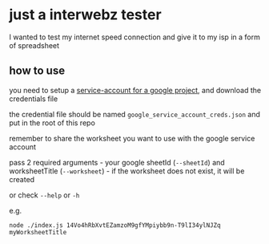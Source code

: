 # just a interwebz tester

I wanted to test my internet speed connection and give it to my isp in a form of spreadsheet

## how to use

you need to setup a [service-account for a google project](https://theoephraim.github.io/node-google-spreadsheet/#/getting-started/authentication?id=service-account), and download the credentials file

the credential file should be named `google_service_account_creds.json` and put in the root of this repo

remember to share the worksheet you want to use with the google service account

pass 2 required arguments - your google sheetId (`--sheetId`) and worksheetTitle (`--worksheet`) - if the worksheet does not exist, it will be created

or check `--help` or `-h`

e.g.
```
node ./index.js 14Vo4hRbXvtEZamzoM9gfYMpiybb9n-T9lI34ylNJZq myWorksheetTitle
```
